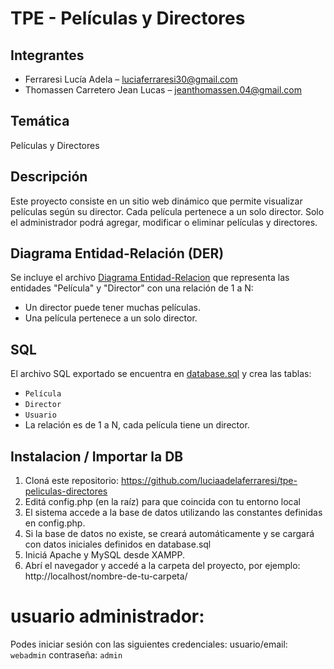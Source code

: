 # TPE - Películas y Directores
## Integrantes
- Ferraresi Lucía Adela – luciaferraresi30@gmail.com
- Thomassen Carretero Jean Lucas – jeanthomassen.04@gmail.com

## Temática
Películas y Directores

## Descripción
Este proyecto consiste en un sitio web dinámico que permite visualizar películas según su director. 
Cada película pertenece a un solo director. Solo el administrador podrá agregar, modificar o eliminar películas y directores.

## Diagrama Entidad-Relación (DER)
Se incluye el archivo [Diagrama Entidad-Relacion](DER.jpeg) que representa las entidades "Película" y "Director" con una relación de 1 a N:
- Un director puede tener muchas películas.
- Una película pertenece a un solo director.

## SQL
El archivo SQL exportado se encuentra en [database.sql](database.sql) y crea las tablas:
- `Película`  
- `Director`
- `Usuario`
- La relación es de 1 a N, cada película tiene un director.

## Instalacion / Importar la DB
1. Cloná este repositorio: https://github.com/luciaadelaferraresi/tpe-peliculas-directores
2. Editá config.php (en la raíz) para que coincida con tu entorno local
3. El sistema accede a la base de datos utilizando las constantes definidas en config.php.
4. Si la base de datos no existe, se creará automáticamente y se cargará con datos iniciales definidos en database.sql
5. Iniciá Apache y MySQL desde XAMPP.
6. Abrí el navegador y accedé a la carpeta del proyecto, por ejemplo: http://localhost/nombre-de-tu-carpeta/

# usuario administrador:
Podes iniciar sesión con las siguientes credenciales:
usuario/email: `webadmin`
contraseña: `admin`